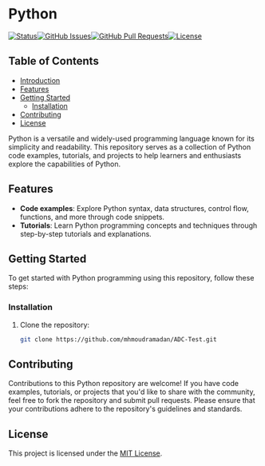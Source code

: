 
# Python

[![Status](https://img.shields.io/badge/status-active-success.svg)](https://github.com/mhmoudramadan/AVR-Applications)[![GitHub Issues](https://img.shields.io/github/issues/mhmoudramadan/AVR-Applications.svg)](https://github.com/mhmoudramadan/AVR-Applications/issues)[![GitHub Pull Requests](https://img.shields.io/github/issues-pr/mhmoudramadan/AVR-Applications.svg)](https://github.com/mhmoudramadan/AVR-Applications/pulls)[![License](https://img.shields.io/badge/license-MIT-blue.svg)](https://github.com/mhmoudramadan/AVR-Applications/blob/master/LICENSE.md)

## Table of Contents

* [Introduction](#introduction)
* [Features](#features)
* [Getting Started](#getting-started)
  * [Installation](#installation)
* [Contributing](#contributing)
* [License](#license)

Python is a versatile and widely-used programming language known for its simplicity and readability. This repository serves as a collection of Python code examples, tutorials, and projects to help learners and enthusiasts explore the capabilities of Python.

## Features

- **Code examples**: Explore Python syntax, data structures, control flow, functions, and more through code snippets.
- **Tutorials**: Learn Python programming concepts and techniques through step-by-step tutorials and explanations.

## Getting Started

To get started with Python programming using this repository, follow these steps:

### Installation

1. Clone the repository:
   ```bash
   git clone https://github.com/mhmoudramadan/ADC-Test.git
   ```

## Contributing

Contributions to this Python repository are welcome! If you have code examples, tutorials, or projects that you'd like to share with the community, feel free to fork the repository and submit pull requests. Please ensure that your contributions adhere to the repository's guidelines and standards.

## License

This project is licensed under the [MIT License](LICENSE).
